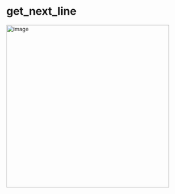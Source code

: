 # get_next_line
<img width="425" alt="image" src="https://github.com/user-attachments/assets/801f8ed2-7889-4191-a804-0e3e0737257e">

